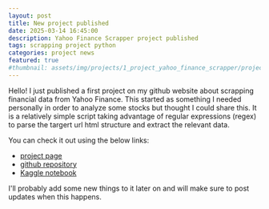 ```yaml
---
layout: post
title: New project published
date: 2025-03-14 16:45:00
description: Yahoo Finance Scrapper project published
tags: scrapping project python
categories: project news
featured: true
#thumbnail: assets/img/projects/1_project_yahoo_finance_scrapper/project_cover.jpg
---
```


Hello! I just published a first project on my github website about scrapping financial data from Yahoo Finance. This started as something I needed personally in order to analyze some stocks but thought I could share this. It is a relatively simple script taking advantage of regular expressions (regex) to parse the targert url html structure and extract the relevant data.

You can check it out using the below links:
- [project page](https://alexpaulien.github.io/projects/1_project_yahoo_finance_scrapping/)
- [github repository](https://github.com/AlexPaulien/yahoo-finance-scrapper/tree/main)
- [Kaggle notebook](https://www.kaggle.com/code/ivlx86/yahoo-finance-scrapping)

I'll probably add some new things to it later on and will make sure to post updates when this happens.